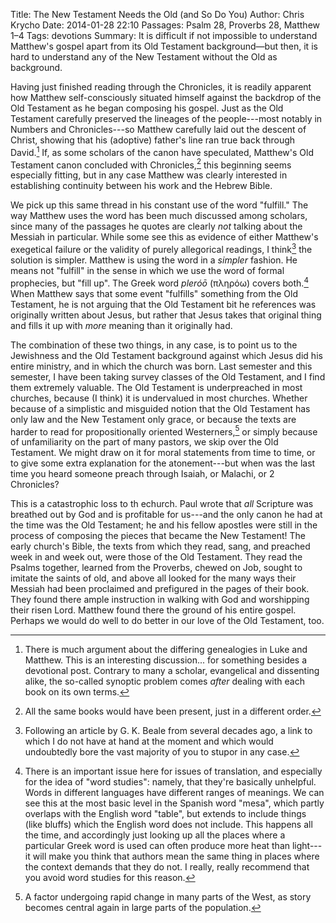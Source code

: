 Title: The New Testament Needs the Old (and So Do You)
Author: Chris Krycho
Date: 2014-01-28 22:10
Passages: Psalm 28, Proverbs 28, Matthew 1–4
Tags: devotions
Summary: It is difficult if not impossible to understand Matthew's gospel apart from its Old Testament background—but then, it is hard to understand any of the New Testament without the Old as background.
<!--Template: devotions-->

Having just finished reading through the Chronicles, it is readily apparent how Matthew self-consciously situated himself against the backdrop of the Old Testament as he began composing his gospel. Just as the Old Testament carefully preserved the lineages of the people---most notably in Numbers and Chronicles---so Matthew carefully laid out the descent of Christ, showing that his (adoptive) father's line ran true back through David.[^synoptic] If, as some scholars of the canon have speculated, Matthew's Old Testament canon concluded with Chronicles,[^canon] this beginning seems especially fitting, but in any case Matthew was clearly interested in establishing continuity between his work and the Hebrew Bible.

We pick up this same thread in his constant use of the word "fulfill." The way Matthew uses the word has been much discussed among scholars, since many of the passages he quotes are clearly *not* talking about the Messiah in particular. While some see this as evidence of either Matthew's exegetical failure or the validity of purely allegorical readings, I think[^Beale] the solution is simpler. Matthew is using the word in a *simpler* fashion. He means not "fulfill" in the sense in which we use the word of formal prophecies, but "fill up". The Greek word *pleróō* (πληρόω) covers both.[^semantic-range] When Matthew says that some event "fulfills" something from the Old Testament, he is not arguing that the Old Testament bit he references was originally written about Jesus, but rather that Jesus takes that original thing and fills it up with *more* meaning than it originally had.

The combination of these two things, in any case, is to point us to the Jewishness and the Old Testament background against which Jesus did his entire ministry, and in which the church was born. Last semester and this semester, I have been taking survey classes of the Old Testament, and I find them extremely valuable. The Old Testament is underpreached in most churches, because (I think) it is undervalued in most churches. Whether because of a simplistic and misguided notion that the Old Testament has only law and the New Testament only grace, or because the texts are harder to read for propositionally oriented Westerners,[^proposition] or simply because of unfamiliarity on the part of many pastors, we skip over the Old Testament. We might draw on it for moral statements from time to time, or to give some extra explanation for the atonement---but when was the last time you heard someone preach through Isaiah, or Malachi, or 2 Chronicles?

This is a catastrophic loss to th echurch. Paul wrote that *all* Scripture was breathed out by God and is profitable for us---and the only canon he had at the time was the Old Testament; he and his fellow apostles were still in the process of composing the pieces that became the New Testament! The early church's Bible, the texts from which they read, sang, and preached week in and week out, were those of the Old Testament. They read the Psalms together, learned from the Proverbs, chewed on Job, sought to imitate the saints of old, and above all looked for the many ways their Messiah had been proclaimed and prefigured in the pages of their book. They found there ample instruction in walking with God and worshipping their risen Lord. Matthew found there the ground of his entire gospel. Perhaps we would do well to do better in our love of the Old Testament, too.

[^synoptic]: There is much argument about the differing genealogies in Luke and Matthew. This is an interesting discussion... for something besides a devotional post. Contrary to many a scholar, evangelical and dissenting alike, the so-called synoptic problem comes *after* dealing with each book on its own terms.

[^canon]: All the same books would have been present, just in a different order.

[^Beale]: Following an article by G. K. Beale from several decades ago, a link to which I do not have at hand at the moment and which would undoubtedly bore the vast majority of you to stupor in any case.

[^semantic-range]: There is an important issue here for issues of translation, and especially for the idea of "word studies": namely, that they're basically unhelpful. Words in different languages have different ranges of meanings. We can see this at the most basic level in the Spanish word "mesa", which partly overlaps with the English word "table", but extends to include things (like bluffs) which the English word does not include. This happens all the time, and accordingly just looking up all the places where a particular Greek word is used can often produce more heat than light---it will make you think that authors mean the same thing in places where the context demands that they do not. I really, really recommend that you avoid word studies for this reason.

[^proposition]: A factor undergoing rapid change in many parts of the West, as story becomes central again in large parts of the population.